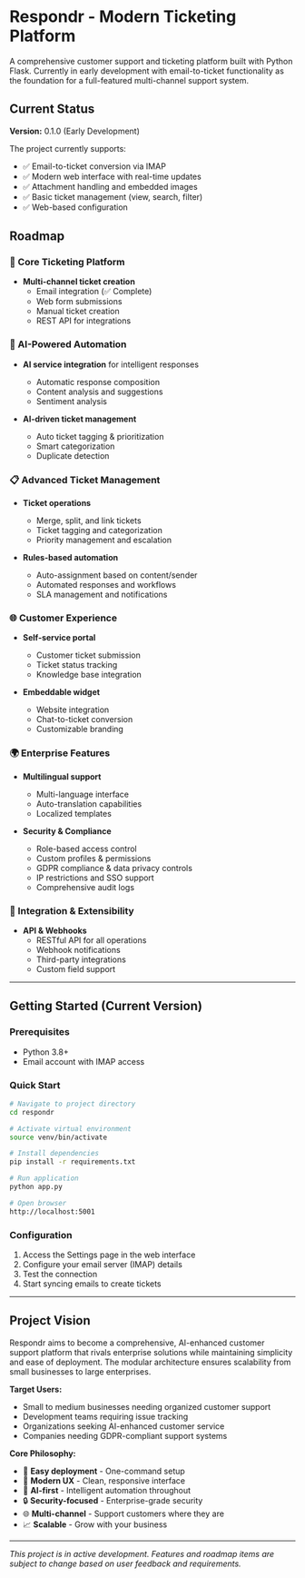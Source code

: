 # Respondr - Modern Ticketing Platform

A comprehensive customer support and ticketing platform built with Python Flask. Currently in early development with email-to-ticket functionality as the foundation for a full-featured multi-channel support system.

## Current Status

**Version:** 0.1.0 (Early Development)

The project currently supports:
- ✅ Email-to-ticket conversion via IMAP
- ✅ Modern web interface with real-time updates
- ✅ Attachment handling and embedded images
- ✅ Basic ticket management (view, search, filter)
- ✅ Web-based configuration

## Roadmap

### 🎯 Core Ticketing Platform
- **Multi-channel ticket creation**
  - Email integration (✅ Complete)
  - Web form submissions
  - Manual ticket creation
  - REST API for integrations

### 🤖 AI-Powered Automation
- **AI service integration** for intelligent responses
  - Automatic response composition
  - Content analysis and suggestions
  - Sentiment analysis

- **AI-driven ticket management**
  - Auto ticket tagging & prioritization
  - Smart categorization
  - Duplicate detection

### 📋 Advanced Ticket Management
- **Ticket operations**
  - Merge, split, and link tickets
  - Ticket tagging and categorization
  - Priority management and escalation

- **Rules-based automation**
  - Auto-assignment based on content/sender
  - Automated responses and workflows
  - SLA management and notifications

### 🌐 Customer Experience
- **Self-service portal**
  - Customer ticket submission
  - Ticket status tracking
  - Knowledge base integration

- **Embeddable widget**
  - Website integration
  - Chat-to-ticket conversion
  - Customizable branding

### 🌍 Enterprise Features
- **Multilingual support**
  - Multi-language interface
  - Auto-translation capabilities
  - Localized templates

- **Security & Compliance**
  - Role-based access control
  - Custom profiles & permissions
  - GDPR compliance & data privacy controls
  - IP restrictions and SSO support
  - Comprehensive audit logs

### 🔗 Integration & Extensibility
- **API & Webhooks**
  - RESTful API for all operations
  - Webhook notifications
  - Third-party integrations
  - Custom field support

---

## Getting Started (Current Version)

### Prerequisites
- Python 3.8+
- Email account with IMAP access

### Quick Start
```bash
# Navigate to project directory
cd respondr

# Activate virtual environment
source venv/bin/activate

# Install dependencies
pip install -r requirements.txt

# Run application
python app.py

# Open browser
http://localhost:5001
```

### Configuration
1. Access the Settings page in the web interface
2. Configure your email server (IMAP) details
3. Test the connection
4. Start syncing emails to create tickets

---

## Project Vision

Respondr aims to become a comprehensive, AI-enhanced customer support platform that rivals enterprise solutions while maintaining simplicity and ease of deployment. The modular architecture ensures scalability from small businesses to large enterprises.

**Target Users:**
- Small to medium businesses needing organized customer support
- Development teams requiring issue tracking
- Organizations seeking AI-enhanced customer service
- Companies needing GDPR-compliant support systems

**Core Philosophy:**
- 🚀 **Easy deployment** - One-command setup
- 🎨 **Modern UX** - Clean, responsive interface
- 🤖 **AI-first** - Intelligent automation throughout
- 🔒 **Security-focused** - Enterprise-grade security
- 🌐 **Multi-channel** - Support customers where they are
- 📈 **Scalable** - Grow with your business

---

*This project is in active development. Features and roadmap items are subject to change based on user feedback and requirements.*